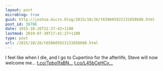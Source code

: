 ```yaml
---
layout: post
microblog: true
guid: http://joshua.micro.blog/2015/10/26/t658605922131058688.html
post_id: 36786
date: 2015-10-26T22:27:42+1100
lastmod: 2019-07-30T17:41:27+1100
type: post
url: /2015/10/26/t658605922131058688.html
---
```

I feel like when I die, and I go to Cupertino for the afterlife, Steve will now welcome me… [t.co/Tpbo1faBN...](https://t.co/Tpbo1faBN9) [t.co/L45bCeHCy...](https://t.co/L45bCeHCyr)
